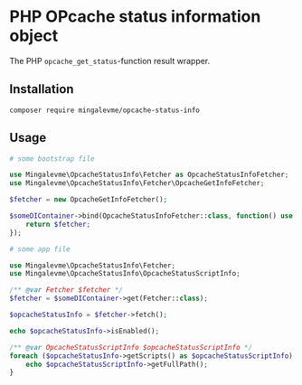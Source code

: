 # PHP OPcache status information object

The PHP `opcache_get_status`-function result wrapper.

## Installation
```shell
composer require mingalevme/opcache-status-info
````

## Usage

```php
# some bootstrap file

use Mingalevme\OpcacheStatusInfo\Fetcher as OpcacheStatusInfoFetcher;
use Mingalevme\OpcacheStatusInfo\Fetcher\OpcacheGetInfoFetcher;

$fetcher = new OpcacheGetInfoFetcher();

$someDIContainer->bind(OpcacheStatusInfoFetcher::class, function() use ($fetcher): OpcacheStatusInfoFetcher {
    return $fetcher;
});
````

```php
# some app file

use Mingalevme\OpcacheStatusInfo\Fetcher;
use Mingalevme\OpcacheStatusInfo\OpcacheStatusScriptInfo;

/** @var Fetcher $fetcher */
$fetcher = $someDIContainer->get(Fetcher::class);

$opcacheStatusInfo = $fetcher->fetch();

echo $opcacheStatusInfo->isEnabled();

/** @var OpcacheStatusScriptInfo $opcacheStatusScriptInfo */
foreach ($opcacheStatusInfo->getScripts() as $opcacheStatusScriptInfo) {
    echo $opcacheStatusScriptInfo->getFullPath();
}
```
